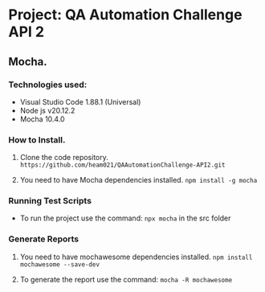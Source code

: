 # Project: QA Automation Challenge API 2 
## Mocha.

### Technologies used:
- Visual Studio Code 1.88.1 (Universal)
- Node js v20.12.2
- Mocha 10.4.0

### How to Install.

1. Clone the code repository. 
`https://github.com/heam021/QAAutomationChallenge-API2.git`


2. You need to have Mocha dependencies installed.
`npm install -g mocha`

### Running Test Scripts
- To run the project use the command: 
`npx mocha` in the src folder

### Generate Reports

1. You need to have mochawesome dependencies installed.
`npm install mochawesome --save-dev`

2.  To generate the report use the command:
`mocha -R mochawesome`





